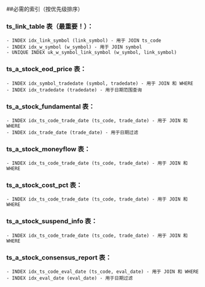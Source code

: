 ##必需的索引（按优先级排序）

### ts_link_table 表（最重要！）：
    - INDEX idx_link_symbol (link_symbol) - 用于 JOIN ts_code
    - INDEX idx_w_symbol (w_symbol) - 用于 JOIN symbol
    - UNIQUE INDEX uk_w_symbol_link_symbol (w_symbol, link_symbol)

### ts_a_stock_eod_price 表：
    - INDEX idx_symbol_tradedate (symbol, tradedate) - 用于 JOIN 和 WHERE
    - INDEX idx_tradedate (tradedate) - 用于日期范围查询

### ts_a_stock_fundamental 表：
    - INDEX idx_ts_code_trade_date (ts_code, trade_date) - 用于 JOIN 和 WHERE
    - INDEX idx_trade_date (trade_date) - 用于日期过滤

### ts_a_stock_moneyflow 表：
    - INDEX idx_ts_code_trade_date (ts_code, trade_date) - 用于 JOIN 和 WHERE

### ts_a_stock_cost_pct 表：
    - INDEX idx_ts_code_trade_date (ts_code, trade_date) - 用于 JOIN 和 WHERE

### ts_a_stock_suspend_info 表：
    - INDEX idx_ts_code_trade_date (ts_code, trade_date) - 用于 JOIN 和 WHERE

### ts_a_stock_consensus_report 表：
    - INDEX idx_ts_code_eval_date (ts_code, eval_date) - 用于 JOIN 和 WHERE
    - INDEX idx_eval_date (eval_date) - 用于日期过滤
